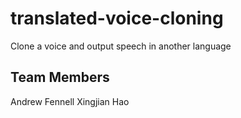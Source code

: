 # translated-voice-cloning
Clone a voice and output speech in another language

## Team Members
Andrew Fennell Xingjian Hao
